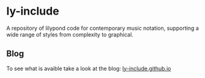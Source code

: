 # ly-include
A repository of lilypond code for contemporary music notation, supporting a wide range of styles from complexity to graphical.

## Blog
To see what is avaible take a look at the blog: [ly-include.github.io](https://ly-include.github.io/)
